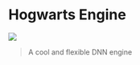 # Hogwarts Engine

![](https://static1.squarespace.com/static/51b3dc8ee4b051b96ceb10de/t/5b896dce898583cb3026836a/1535733333873/new-featurette-for-fantastic-beasts-the-crimes-of-grindelwald-focuses-on-returning-to-hogwarts-social.jpg?format=2500w)

> A cool and flexible DNN engine